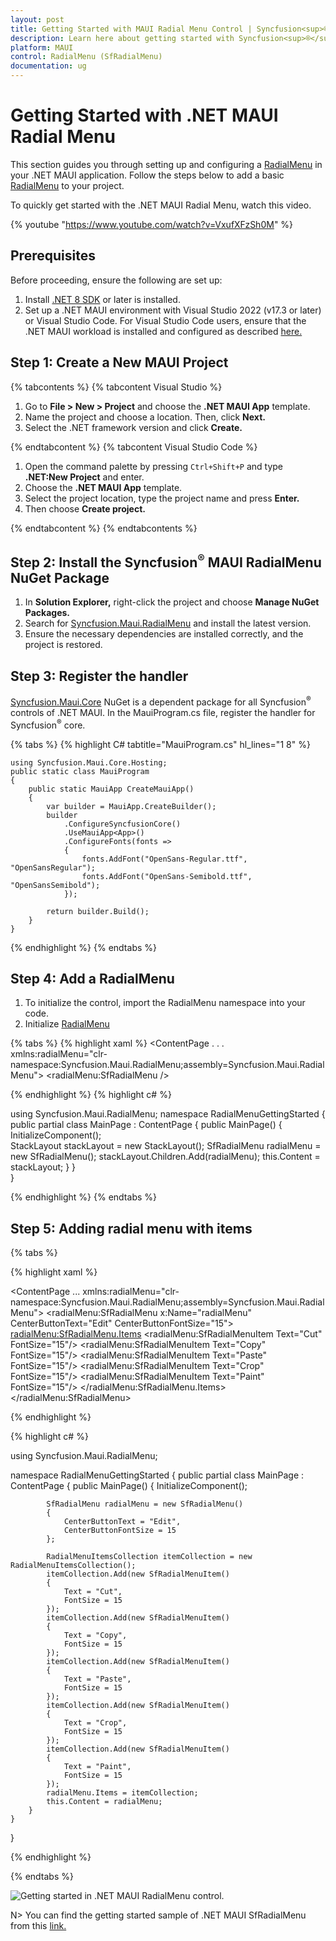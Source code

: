 ```yaml
---
layout: post
title: Getting Started with MAUI Radial Menu Control | Syncfusion<sup>®</sup>
description: Learn here about getting started with Syncfusion<sup>®</sup> MAUI Radial Menu (SfRadialMenu) control, its elements and more.
platform: MAUI
control: RadialMenu (SfRadialMenu)
documentation: ug
---
```


# Getting Started with .NET MAUI Radial Menu

This section guides you through setting up and configuring a [RadialMenu](https://help.syncfusion.com/cr/maui/Syncfusion.Maui.RadialMenu.html) in your .NET MAUI application. Follow the steps below to add a basic [RadialMenu](https://help.syncfusion.com/cr/maui/Syncfusion.Maui.RadialMenu.html) to your project.

To quickly get started with the .NET MAUI Radial Menu, watch this video.

{% youtube "https://www.youtube.com/watch?v=VxufXFzSh0M" %}

## Prerequisites

Before proceeding, ensure the following are set up:
1. Install [.NET 8 SDK](https://dotnet.microsoft.com/en-us/download/dotnet/8.0) or later is installed.
1. Set up a .NET MAUI environment with Visual Studio 2022 (v17.3 or later) or Visual Studio Code. For Visual Studio Code users, ensure that the .NET MAUI workload is installed and configured as described [here.](https://learn.microsoft.com/en-us/dotnet/maui/get-started/installation?view=net-maui-8.0&tabs=visual-studio-code)

## Step 1: Create a New MAUI Project

{% tabcontents %}
{% tabcontent Visual Studio %}

1. Go to **File > New > Project** and choose the **.NET MAUI App** template.
1. Name the project and choose a location. Then, click **Next.**
1. Select the .NET framework version and click **Create.**

{% endtabcontent %}
{% tabcontent Visual Studio Code %}

1. Open the command palette by pressing `Ctrl+Shift+P` and type **.NET:New Project** and enter.
1. Choose the **.NET MAUI App** template.
1. Select the project location, type the project name and press **Enter.**
1. Then choose **Create project.**

{% endtabcontent %}
{% endtabcontents %}

## Step 2: Install the Syncfusion<sup>®</sup> MAUI RadialMenu NuGet Package

1. In **Solution Explorer,** right-click the project and choose **Manage NuGet Packages.**
1. Search for [Syncfusion.Maui.RadialMenu](https://www.nuget.org/packages/Syncfusion.Maui.RadialMenu/) and install the latest version.
1. Ensure the necessary dependencies are installed correctly, and the project is restored.

## Step 3: Register the handler

[Syncfusion.Maui.Core](https://www.nuget.org/packages/Syncfusion.Maui.Core/) NuGet is a dependent package for all Syncfusion<sup>®</sup> controls of .NET MAUI. In the MauiProgram.cs file, register the handler for Syncfusion<sup>®</sup> core.

{% tabs %}
{% highlight C# tabtitle="MauiProgram.cs" hl_lines="1 8" %}

    using Syncfusion.Maui.Core.Hosting;
    public static class MauiProgram
    {
	    public static MauiApp CreateMauiApp()
	    {
	        var builder = MauiApp.CreateBuilder();
		    builder
			    .ConfigureSyncfusionCore()
			    .UseMauiApp<App>()
			    .ConfigureFonts(fonts =>
			    {
				    fonts.AddFont("OpenSans-Regular.ttf", "OpenSansRegular");
				    fonts.AddFont("OpenSans-Semibold.ttf", "OpenSansSemibold");
			    });

		    return builder.Build();
	    }
    }

{% endhighlight %}
{% endtabs %}

## Step 4:  Add a RadialMenu

1. To initialize the control, import the RadialMenu namespace into your code.
1. Initialize [RadialMenu](https://help.syncfusion.com/cr/maui/Syncfusion.Maui.RadialMenu.html)

{% tabs %}
{% highlight xaml %}
<ContentPage
    . . .    
    xmlns:radialMenu="clr-namespace:Syncfusion.Maui.RadialMenu;assembly=Syncfusion.Maui.RadialMenu">
    <StackLayout>
        <radialMenu:SfRadialMenu />
    </StackLayout>
</ContentPage>

    

{% endhighlight %}
{% highlight c# %}

using Syncfusion.Maui.RadialMenu;
namespace RadialMenuGettingStarted
{
    public partial class MainPage : ContentPage
    {
        public MainPage()
        {
            InitializeComponent();           
            StackLayout stackLayout = new StackLayout();
            SfRadialMenu radialMenu = new SfRadialMenu();
            stackLayout.Children.Add(radialMenu);
            this.Content = stackLayout;
        }
    }   
}

{% endhighlight %}
{% endtabs %}

## Step 5:  Adding radial menu with items

{% tabs %}

{% highlight xaml %}

<ContentPage 
            ...
             xmlns:radialMenu="clr-namespace:Syncfusion.Maui.RadialMenu;assembly=Syncfusion.Maui.RadialMenu">
        <radialMenu:SfRadialMenu x:Name="radialMenu" 
                                CenterButtonText="Edit"
                                CenterButtonFontSize="15">
            <radialMenu:SfRadialMenu.Items>
                <radialMenu:SfRadialMenuItem Text="Cut"
                                            FontSize="15"/>
                <radialMenu:SfRadialMenuItem Text="Copy"
                                            FontSize="15"/>
                <radialMenu:SfRadialMenuItem Text="Paste"
                                            FontSize="15"/>
                <radialMenu:SfRadialMenuItem Text="Crop"
                                            FontSize="15"/>
                <radialMenu:SfRadialMenuItem Text="Paint"
                                            FontSize="15"/>
            </radialMenu:SfRadialMenu.Items>
        </radialMenu:SfRadialMenu>
</ContentPage>

{% endhighlight %}

{% highlight c# %}

using Syncfusion.Maui.RadialMenu;

namespace RadialMenuGettingStarted
{
    public partial class MainPage : ContentPage
    {
        public MainPage()
        {
            InitializeComponent();

            SfRadialMenu radialMenu = new SfRadialMenu()
            {
                CenterButtonText = "Edit",
                CenterButtonFontSize = 15
            };

            RadialMenuItemsCollection itemCollection = new RadialMenuItemsCollection();
            itemCollection.Add(new SfRadialMenuItem()
            {
                Text = "Cut",
                FontSize = 15
            });
            itemCollection.Add(new SfRadialMenuItem()
            {
                Text = "Copy",
                FontSize = 15
            });
            itemCollection.Add(new SfRadialMenuItem()
            {
                Text = "Paste",
                FontSize = 15
            });
            itemCollection.Add(new SfRadialMenuItem()
            {
                Text = "Crop",
                FontSize = 15
            });
            itemCollection.Add(new SfRadialMenuItem()
            {
                Text = "Paint",
                FontSize = 15
            });
            radialMenu.Items = itemCollection;
            this.Content = radialMenu;
        }
    }
}

{% endhighlight %}

{% endtabs %}


![Getting started in .NET MAUI RadialMenu control.](images/getting-started/maui-radialmenu-getting-started.png)

N> You can find the getting started sample of .NET MAUI SfRadialMenu from this [link.](https://github.com/SyncfusionExamples/Getting-Started-with-.NET-MAUI-Radial-Menu)



